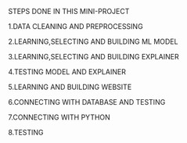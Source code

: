STEPS DONE IN THIS MINI-PROJECT


1.DATA CLEANING AND PREPROCESSING

2.LEARNING,SELECTING AND BUILDING ML MODEL

3.LEARNING,SELECTING AND BUILDING EXPLAINER

4.TESTING MODEL AND EXPLAINER

5.LEARNING AND BUILDING WEBSITE

6.CONNECTING WITH DATABASE AND TESTING 

7.CONNECTING WITH PYTHON

8.TESTING
